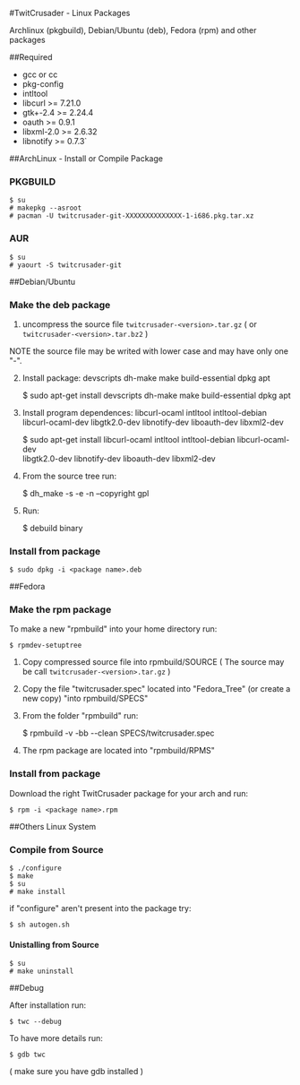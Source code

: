 #TwitCrusader - Linux Packages

Archlinux (pkgbuild), Debian/Ubuntu (deb), Fedora (rpm) and other packages

##Required

* gcc or cc
* pkg-config
* intltool
* libcurl >= 7.21.0
* gtk+-2.4 >= 2.24.4
* oauth >= 0.9.1
* libxml-2.0 >= 2.6.32
* libnotify >= 0.7.3`


##ArchLinux - Install or Compile Package

### PKGBUILD
    $ su
    # makepkg --asroot
    # pacman -U twitcrusader-git-XXXXXXXXXXXXXX-1-i686.pkg.tar.xz

### AUR
    $ su
    # yaourt -S twitcrusader-git


##Debian/Ubuntu

### Make the deb package

1) uncompress the source file `twitcrusader-<version>.tar.gz` ( or `twitcrusader-<version>.tar.bz2` )

NOTE the source file may be writed with lower case and may have only one  "-". 

2) Install package:  devscripts dh-make make build-essential dpkg apt

    $ sudo apt-get install devscripts dh-make make build-essential dpkg apt

3) Install program dependences: libcurl-ocaml intltool intltool-debian libcurl-ocaml-dev 
   libgtk2.0-dev libnotify-dev liboauth-dev libxml2-dev

    $ sudo apt-get install libcurl-ocaml intltool intltool-debian libcurl-ocaml-dev \
    libgtk2.0-dev libnotify-dev liboauth-dev libxml2-dev

4) From the source tree run:

    $ dh_make -s -e <email address> -n –copyright gpl

5) Run:

    $ debuild binary 

### Install from package

    $ sudo dpkg -i <package name>.deb


##Fedora

### Make the rpm package

To make a new "rpmbuild" into your home directory run:

    $ rpmdev-setuptree

1) Copy compressed source file into rpmbuild/SOURCE
	( The source may be call `twitcrusader-<version>.tar.gz` )

2) Copy the file "twitcrusader.spec" located into "Fedora_Tree" (or create a new copy) "into rpmbuild/SPECS"

3) From the folder "rpmbuild" run:

    $ rpmbuild -v -bb --clean SPECS/twitcrusader.spec

4) The rpm package are located into "rpmbuild/RPMS"


### Install from package

Download the right TwitCrusader package for your arch and run:

    $ rpm -i <package name>.rpm

##Others Linux System

### Compile from Source
    $ ./configure
    $ make
    $ su
    # make install

if "configure" aren't present into the package try:

    $ sh autogen.sh

#### Unistalling from Source
    $ su
    # make uninstall
    
    
##Debug

After installation run:

    $ twc --debug

To have more details run:

    $ gdb twc

( make sure you have gdb installed )